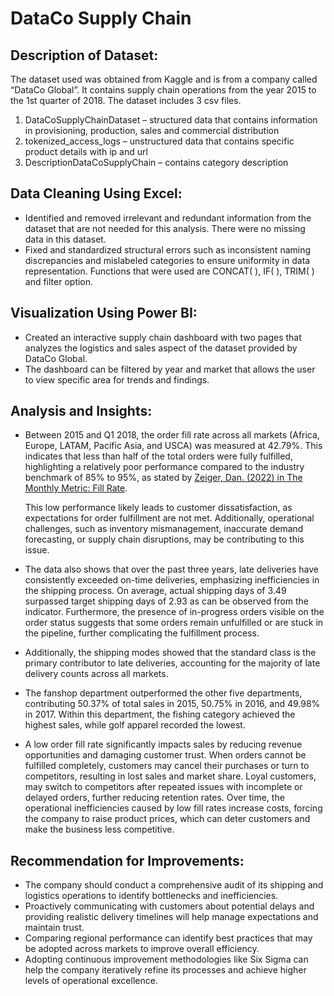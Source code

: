 # DataCo Supply Chain
## Description of Dataset: 
The dataset used was obtained from Kaggle and is from a company called “DataCo Global”. It contains supply chain operations from the year 2015 to the 1st quarter of 2018. 
The dataset includes 3 csv files.
1.	DataCoSupplyChainDataset – structured data that contains information in provisioning, production, sales and commercial distribution
2.	tokenized_access_logs – unstructured data that contains specific product details with ip and url
3.	DescriptionDataCoSupplyChain – contains category description

## Data Cleaning Using Excel:
*	Identified and removed irrelevant and redundant information from the dataset that are not needed for this analysis. There were no missing data in this dataset.
* Fixed and standardized structural errors such as inconsistent naming discrepancies and mislabeled categories to ensure uniformity in data representation. Functions that were used are CONCAT( ), IF( ), TRIM( ) and filter option. 

## Visualization Using Power BI: 
*	Created an interactive supply chain dashboard with two pages that analyzes the logistics and sales aspect of the dataset provided by DataCo Global.
*	The dashboard can be filtered by year and market that allows the user to view specific area for trends and findings.

## Analysis and Insights:

*	Between 2015 and Q1 2018, the order fill rate across all markets (Africa, Europe, LATAM, Pacific Asia, and USCA) was measured at 42.79%. This indicates that less than half of the total orders were fully fulfilled, highlighting a relatively poor performance compared to the industry benchmark of 85% to 95%, as stated by [Zeiger, Dan. (2022) in The Monthly Metric: Fill Rate](https://www.ismworld.org/supply-management-news-and-reports/news-publications/inside-supply-management-magazine/blog/2022/2022-07/the-monthly-metric-fill-rate/).
  
	This low performance likely leads to customer dissatisfaction, as expectations for order fulfillment are not met. Additionally, operational challenges, such as inventory mismanagement, inaccurate demand 			forecasting, or supply chain disruptions, may be contributing to this issue.

*	The data also shows that over the past three years, late deliveries have consistently exceeded on-time deliveries, emphasizing inefficiencies in the shipping process.  On average, actual shipping days of 3.49 surpassed target shipping days of 2.93 as can be observed from the indicator. Furthermore, the presence of in-progress orders visible on the order status suggests that some orders remain unfulfilled or are stuck in the pipeline, further complicating the fulfillment process.

*	Additionally, the shipping modes showed that the standard class is the primary contributor to late deliveries, accounting for the majority of late delivery counts across all markets. 

*	The fanshop department outperformed the other five departments, contributing 50.37% of total sales in 2015, 50.75% in 2016, and 49.98% in 2017. Within this department, the fishing category achieved the highest sales, while golf apparel recorded the lowest.

*	A low order fill rate significantly impacts sales by reducing revenue opportunities and damaging customer trust. When orders cannot be fulfilled completely, customers may cancel their purchases or turn to competitors, resulting in lost sales and market share. Loyal customers, may switch to competitors after repeated issues with incomplete or delayed orders, further reducing retention rates. Over time, the operational inefficiencies caused by low fill rates increase costs, forcing the company to raise product prices, which can deter customers and make the business less competitive.

## Recommendation for Improvements: 
*	The company should conduct a comprehensive audit of its shipping and logistics operations to identify bottlenecks and inefficiencies. 
*	Proactively communicating with customers about potential delays and providing realistic delivery timelines will help manage expectations and maintain trust.
*	Comparing regional performance can identify best practices that may be adopted across markets to improve overall efficiency. 
*	Adopting continuous improvement methodologies like Six Sigma can help the company iteratively refine its processes and achieve higher levels of operational excellence.
